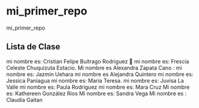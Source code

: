 # mi_primer_repo

mi_primer_repo

## Lista de Clase

mi nombre es: Cristian Felipe Buitrago Rodriguez 🤔
mi nombre es: Frescia Celeste Chuquizuta Estacio.
Mi nombre es Alexandra Zapata Cano :
mi nombre es: Jazmin Uehara
mi nombre es Alejandra Quintero 
mi nombre es: Jessica Paniagua 
mi nombre es: Maria Teresa.
mi nombre es: Juvisa La Valle
mi nombre es: Paula Rodriguez
mi nombre es: Mara Cruz
Mi nombre es: Kathereen González Ríos
Mi nombre es: Sandra Vega
Mi nombre es : Claudia Gaitan
